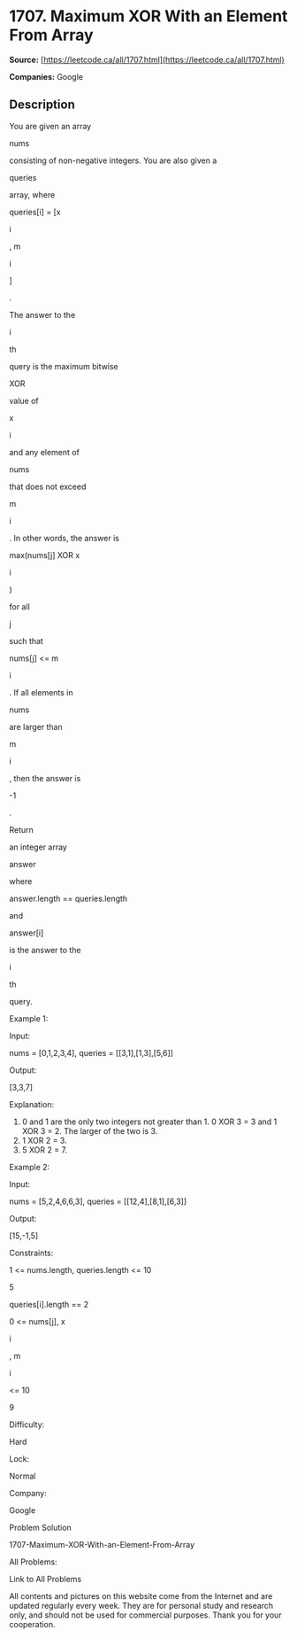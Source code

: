 # 1707. Maximum XOR With an Element From Array

**Source:** [https://leetcode.ca/all/1707.html](https://leetcode.ca/all/1707.html)

**Companies:** Google

## Description

You are given an array

nums

consisting of non-negative integers. You
            are also given a

queries

array, where

queries[i] = [x

i

,
                m

i

]

.

The answer to the

i

th

query is the maximum bitwise

XOR

value of

x

i

and any element of

nums

that does not exceed

m

i

. In other words,
                the answer is

max(nums[j] XOR x

i

)

for all

j

such that

nums[j] <= m

i

. If all elements in

nums

are larger than

m

i

, then the answer is

-1

.

Return

an integer array

answer

where

answer.length
                == queries.length

and

answer[i]

is the answer to
                the

i

th

query.

Example 1:

Input:

nums = [0,1,2,3,4], queries = [[3,1],[1,3],[5,6]]

Output:

[3,3,7]

Explanation:

1) 0 and 1 are the only two integers not greater than 1. 0 XOR 3 = 3 and 1 XOR 3 = 2. The larger of the two is 3.
2) 1 XOR 2 = 3.
3) 5 XOR 2 = 7.

Example 2:

Input:

nums = [5,2,4,6,6,3], queries = [[12,4],[8,1],[6,3]]

Output:

[15,-1,5]

Constraints:

1 <= nums.length, queries.length <= 10

5

queries[i].length == 2

0 <= nums[j], x

i

, m

i

<= 10

9

Difficulty:

Hard

Lock:

Normal

Company:

Google

Problem Solution

1707-Maximum-XOR-With-an-Element-From-Array

All Problems:

Link to All Problems

All contents and pictures on this website come from the Internet and are updated regularly every week. They are for personal study and research only, and should not be used for commercial purposes. Thank you for your cooperation.

